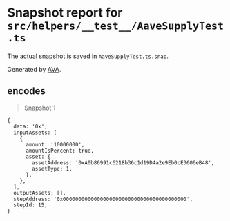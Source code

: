 # Snapshot report for `src/helpers/__test__/AaveSupplyTest.ts`

The actual snapshot is saved in `AaveSupplyTest.ts.snap`.

Generated by [AVA](https://avajs.dev).

## encodes

> Snapshot 1

    {
      data: '0x',
      inputAssets: [
        {
          amount: '10000000',
          amountIsPercent: true,
          asset: {
            assetAddress: '0xA0b86991c6218b36c1d19D4a2e9Eb0cE3606eB48',
            assetType: 1,
          },
        },
      ],
      outputAssets: [],
      stepAddress: '0x0000000000000000000000000000000000000000',
      stepId: 15,
    }
